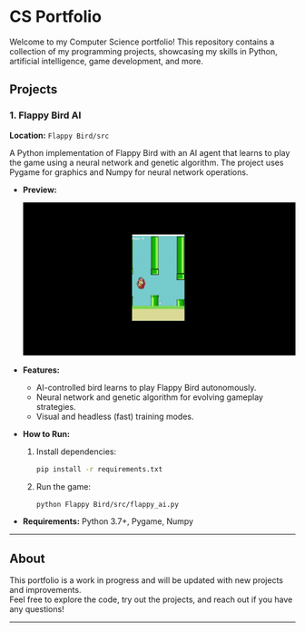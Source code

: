 # CS Portfolio

Welcome to my Computer Science portfolio! This repository contains a collection of my programming projects, showcasing my skills in Python, artificial intelligence, game development, and more.

## Projects

### 1. Flappy Bird AI
**Location:** `Flappy Bird/src`

A Python implementation of Flappy Bird with an AI agent that learns to play the game using a neural network and genetic algorithm. The project uses Pygame for graphics and Numpy for neural network operations.

- **Preview:**

  ![Flappy Bird Gameplay](FlappyAI.gif)

- **Features:**
  - AI-controlled bird learns to play Flappy Bird autonomously.
  - Neural network and genetic algorithm for evolving gameplay strategies.
  - Visual and headless (fast) training modes.
- **How to Run:**
  1. Install dependencies:
     ```bash
     pip install -r requirements.txt
     ```
  2. Run the game:
     ```bash
     python Flappy Bird/src/flappy_ai.py
     ```
- **Requirements:** Python 3.7+, Pygame, Numpy

---

## About

This portfolio is a work in progress and will be updated with new projects and improvements.  
Feel free to explore the code, try out the projects, and reach out if you have any questions!

---
